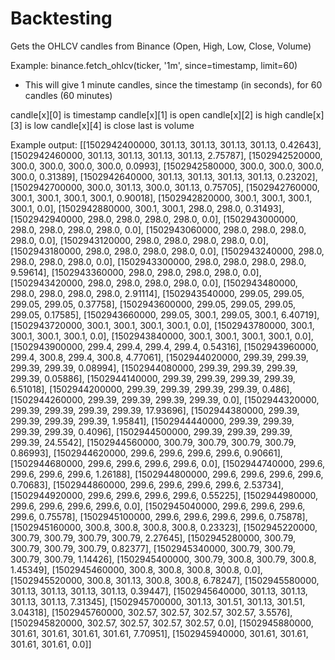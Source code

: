 # Backtesting

Gets the OHLCV candles from Binance (Open, High, Low, Close, Volume)

Example:
binance.fetch_ohlcv(ticker, '1m', since=timestamp, limit=60)
- This will give 1 minute candles, since the timestamp (in seconds), for 60 candles (60 minutes)


candle[x][0] is timestamp
candle[x][1] is open
candle[x][2] is high
candle[x][3] is low
candle[x][4] is close
last is volume


Example output:
[[1502942400000, 301.13, 301.13, 301.13, 301.13, 0.42643], [1502942460000, 301.13, 301.13, 301.13, 301.13, 2.75787], [1502942520000, 300.0, 300.0, 300.0, 300.0, 0.0993], [1502942580000, 300.0, 300.0, 300.0, 300.0, 0.31389], [1502942640000, 301.13, 301.13, 301.13, 301.13, 0.23202], [1502942700000, 300.0, 301.13, 300.0, 301.13, 0.75705], [1502942760000, 300.1, 300.1, 300.1, 300.1, 0.90018], [1502942820000, 300.1, 300.1, 300.1, 300.1, 0.0], [1502942880000, 300.1, 300.1, 298.0, 298.0, 0.31493], [1502942940000, 298.0, 298.0, 298.0, 298.0, 0.0], [1502943000000, 298.0, 298.0, 298.0, 298.0, 0.0], [1502943060000, 298.0, 298.0, 298.0, 298.0, 0.0], [1502943120000, 298.0, 298.0, 298.0, 298.0, 0.0], [1502943180000, 298.0, 298.0, 298.0, 298.0, 0.0], [1502943240000, 298.0, 298.0, 298.0, 298.0, 0.0], [1502943300000, 298.0, 298.0, 298.0, 298.0, 9.59614], [1502943360000, 298.0, 298.0, 298.0, 298.0, 0.0], [1502943420000, 298.0, 298.0, 298.0, 298.0, 0.0], [1502943480000, 298.0, 298.0, 298.0, 298.0, 2.91114], [1502943540000, 299.05, 299.05, 299.05, 299.05, 0.37758], [1502943600000, 299.05, 299.05, 299.05, 299.05, 0.17585], [1502943660000, 299.05, 300.1, 299.05, 300.1, 6.40719], [1502943720000, 300.1, 300.1, 300.1, 300.1, 0.0], [1502943780000, 300.1, 300.1, 300.1, 300.1, 0.0], [1502943840000, 300.1, 300.1, 300.1, 300.1, 0.0], [1502943900000, 299.4, 299.4, 299.4, 299.4, 0.54316], [1502943960000, 299.4, 300.8, 299.4, 300.8, 4.77061], [1502944020000, 299.39, 299.39, 299.39, 299.39, 0.08994], [1502944080000, 299.39, 299.39, 299.39, 299.39, 0.05886], [1502944140000, 299.39, 299.39, 299.39, 299.39, 6.51018], [1502944200000, 299.39, 299.39, 299.39, 299.39, 0.486], [1502944260000, 299.39, 299.39, 299.39, 299.39, 0.0], [1502944320000, 299.39, 299.39, 299.39, 299.39, 17.93696], [1502944380000, 299.39, 299.39, 299.39, 299.39, 1.95841], [1502944440000, 299.39, 299.39, 299.39, 299.39, 0.4096], [1502944500000, 299.39, 299.39, 299.39, 299.39, 24.5542], [1502944560000, 300.79, 300.79, 300.79, 300.79, 0.86993], [1502944620000, 299.6, 299.6, 299.6, 299.6, 0.90661], [1502944680000, 299.6, 299.6, 299.6, 299.6, 0.0], [1502944740000, 299.6, 299.6, 299.6, 299.6, 1.26188], [1502944800000, 299.6, 299.6, 299.6, 299.6, 0.70683], [1502944860000, 299.6, 299.6, 299.6, 299.6, 2.53734], [1502944920000, 299.6, 299.6, 299.6, 299.6, 0.55225], [1502944980000, 299.6, 299.6, 299.6, 299.6, 0.0], [1502945040000, 299.6, 299.6, 299.6, 299.6, 0.75578], [1502945100000, 299.6, 299.6, 299.6, 299.6, 0.75878], [1502945160000, 300.8, 300.8, 300.8, 300.8, 0.23323], [1502945220000, 300.79, 300.79, 300.79, 300.79, 2.27645], [1502945280000, 300.79, 300.79, 300.79, 300.79, 0.82377], [1502945340000, 300.79, 300.79, 300.79, 300.79, 1.14426], [1502945400000, 300.79, 300.8, 300.79, 300.8, 1.45349], [1502945460000, 300.8, 300.8, 300.8, 300.8, 0.0], [1502945520000, 300.8, 301.13, 300.8, 300.8, 6.78247], [1502945580000, 301.13, 301.13, 301.13, 301.13, 0.39447], [1502945640000, 301.13, 301.13, 301.13, 301.13, 7.31345], [1502945700000, 301.13, 301.51, 301.13, 301.51, 3.04318], [1502945760000, 302.57, 302.57, 302.57, 302.57, 3.5576], [1502945820000, 302.57, 302.57, 302.57, 302.57, 0.0], [1502945880000, 301.61, 301.61, 301.61, 301.61, 7.70951], [1502945940000, 301.61, 301.61, 301.61, 301.61, 0.0]]
